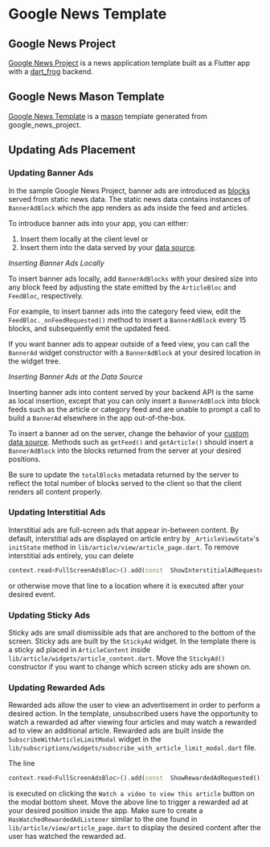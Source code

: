 # Google News Template

## Google News Project

[Google News Project](./google_news_project/README.md) is a news application template built as a Flutter app with a [dart_frog](https://pub.dev/packages/dart_frog) backend.

## Google News Mason Template

[Google News Template](./google_news_template/README.md) is a [mason](https://pub.dev/packages/mason) template generated from google_news_project.

## Updating Ads Placement

### Updating Banner Ads

In the sample Google News Project, banner ads are introduced as [blocks](#working-with-blocks) served from static news data. The static news data contains instances of `BannerAdBlock` which the app renders as ads inside the feed and articles.

To introduce banner ads into your app, you can either:

 1. Insert them locally at the client level or
 2. Insert them into the data served by your [data source](#implementing-an-api-data-source).

*Inserting Banner Ads Locally*

To insert banner ads locally, add `BannerAdBlocks` with your desired size into any block feed by adjusting the state emitted by the `ArticleBloc` and `FeedBloc`, respectively. 

For example, to insert banner ads into the category feed view, edit the `FeedBloc._onFeedRequested()` method to insert a `BannerAdBlock` every 15 blocks, and subsequently emit the updated feed.

If you want banner ads to appear outside of a feed view, you can call the `BannerAd` widget constructor with a `BannerAdBlock` at your desired location in the widget tree.

*Inserting Banner Ads at the Data Source*

Inserting banner ads into content served by your backend API is the same as local insertion, except that you can only insert a `BannerAdBlock` into block feeds such as the article or category feed and are unable to prompt a call to build a `BannerAd` elsewhere in the app out-of-the-box.

To insert a banner ad on the server, change the behavior of your [custom data source](#implementing-an-api-data-source). Methods such as `getFeed()` and `getArticle()` should insert a `BannerAdBlock` into the blocks returned from the server at your desired positions.

Be sure to update the `totalBlocks` metadata returned by the server to reflect the total number of blocks served to the client so that the client renders all content properly.

### Updating Interstitial Ads

Interstitial ads are full-screen ads that appear in-between content. By default, interstitial ads are displayed on article entry by `_ArticleViewState`'s `initState` method in `lib/article/view/article_page.dart`. To remove interstitial ads entirely, you can delete

```dart
context.read<FullScreenAdsBloc>().add(const  ShowInterstitialAdRequested());
```

or otherwise move that line to a location where it is executed after your desired event. 

### Updating Sticky Ads

Sticky ads are small dismissible ads that are anchored to the bottom of the screen. Sticky ads are built by the `StickyAd` widget. In the template there is a sticky ad placed in `ArticleContent` inside `lib/article/widgets/article_content.dart`. Move the `StickyAd()` constructor if you want to change which screen sticky ads are shown on.

### Updating Rewarded Ads

Rewarded ads allow the user to view an advertisement in order to perform a desired action. In the template, unsubscribed users have the opportunity to watch a rewarded ad after viewing four articles and may watch a rewarded ad to view an additional article. Rewarded ads are built inside the `SubscribeWithArticleLimitModal` widget in the `lib/subscriptions/widgets/subscribe_with_article_limit_modal.dart` file.

The line
```dart
context.read<FullScreenAdsBloc>().add(const  ShowRewardedAdRequested())
```
is executed on clicking the `Watch a video to view this article` button on the modal bottom sheet. Move the above line to trigger a rewarded ad at your desired position inside the app. Make sure to create a `HasWatchedRewardedAdListener` similar to the one found in `lib/article/view/article_page.dart` to display the desired content after the user has watched the rewarded ad.
